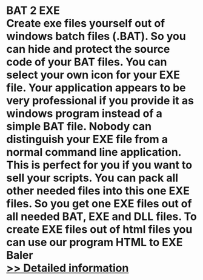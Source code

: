 # BAT 2 EXE<br />Create exe files yourself out of windows batch files (.BAT). So you can hide and protect the source code of your BAT files. You can select your own icon for your EXE file. Your application appears to be very professional if you provide it as windows program instead of a simple BAT file. Nobody can distinguish your EXE file from a normal command line application. This is perfect for you if you want to sell your scripts. You can pack all other needed files into this one EXE files. So you get one EXE files out of all needed BAT, EXE and DLL files. To create EXE files out of html files you can use our program HTML to EXE Baler<br />[>> Detailed information](https://secure.shareit.com/shareit/product.html?productid=300060401&affiliateid=200057808)